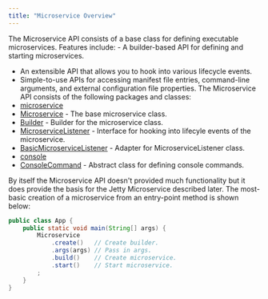 ```yaml
---
title: "Microservice Overview"
---
```


The Microservice API consists of a base class for defining executable microservices.
Features include: - A builder-based API for defining and starting microservices.
- An extensible API that allows you to hook into various lifecycle events.
- Simple-to-use APIs for accessing manifest file entries, command-line arguments, and external configuration file properties.
The Microservice API consists of the following packages and classes:
- [microservice]({{API_DOCS}}/org/apache/juneau/microservice.html)
- [Microservice]({{API_DOCS}}/org/apache/juneau/microservice/Microservice.html) - The base microservice class.
- [Builder]({{API_DOCS}}/org/apache/juneau/microservice/Microservice/Builder.html) - Builder for the microservice class.
- [MicroserviceListener]({{API_DOCS}}/org/apache/juneau/microservice/MicroserviceListener.html) - Interface for hooking into lifecyle events of the microservice.
- [BasicMicroserviceListener]({{API_DOCS}}/org/apache/juneau/microservice/BasicMicroserviceListener.html) - Adapter for MicroserviceListener class.
- [console]({{API_DOCS}}/org/apache/juneau/microservice/console.html)
- [ConsoleCommand]({{API_DOCS}}/org/apache/juneau/microservice/console/ConsoleCommand.html) - Abstract class for defining console commands.

By itself the Microservice API doesn't provided much functionality but it does provide the basis for the Jetty Microservice described later.
The most-basic creation of a microservice from an entry-point method is shown below:

```java
public class App {
    public static void main(String[] args) {
        Microservice
            .create()   // Create builder.
            .args(args) // Pass in args.
            .build()    // Create microservice.
            .start()    // Start microservice.
        ;
    }
}

```

